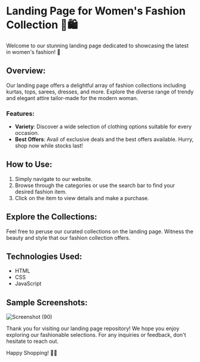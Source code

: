 # Landing Page for Women's Fashion Collection 👗🛍️

Welcome to our stunning landing page dedicated to showcasing the latest in women's fashion! 🌟

## Overview:
Our landing page offers a delightful array of fashion collections including kurtas, tops, sarees, dresses, and more. Explore the diverse range of trendy and elegant attire tailor-made for the modern woman.

### Features:
- **Variety**: Discover a wide selection of clothing options suitable for every occasion.
- **Best Offers**: Avail of exclusive deals and the best offers available. Hurry, shop now while stocks last!

## How to Use:
1. Simply navigate to our website.
2. Browse through the categories or use the search bar to find your desired fashion item.
3. Click on the item to view details and make a purchase.

## Explore the Collections:
Feel free to peruse our curated collections on the landing page. Witness the beauty and style that our fashion collection offers.

## Technologies Used:
- HTML
- CSS
- JavaScript

## Sample Screenshots:
![Screenshot (90)](https://github.com/prachinayakal/Oasis--level-1--task-1/assets/121372605/42617826-127d-48a9-8d8b-8d3f8297f559)


Thank you for visiting our landing page repository! We hope you enjoy exploring our fashionable selections. For any inquiries or feedback, don't hesitate to reach out.

Happy Shopping! 🛒✨
